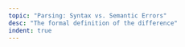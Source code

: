 ```yaml
---
topic: "Parsing: Syntax vs. Semantic Errors"
desc: "The formal definition of the difference"
indent: true
---
```

